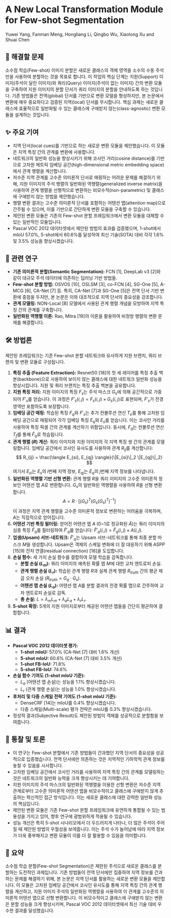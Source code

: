 # A New Local Transformation Module for Few-shot Segmentation
Yuwei Yang, Fanman Meng, Hongliang Li, Qingbo Wu, Xiaolong Xu and Shuai Chen

## 🧩 해결할 문제
소수점 학습(Few-shot) 이미지 분할은 새로운 클래스의 객체 영역을 소수의 수동 주석만을 사용하여 분할하는 것을 목표로 합니다. 이 작업의 핵심 단계는 지원(Support) 이미지(주석이 달린 이미지)와 쿼리(Query) 이미지(주석이 없는 이미지) 간의 변환 모듈을 구축하여 지원 이미지의 분할 단서가 쿼리 이미지의 분할을 안내하도록 하는 것입니다. 기존 방법들은 전역(global) 단서를 기반으로 변환 모델을 형성하지만, 본 논문에서 변환에 매우 중요하다고 검증된 지역(local) 단서를 무시합니다. 핵심 과제는 새로운 클래스에 효율적으로 일반화될 수 있는 클래스에 구애받지 않는(class-agnostic) 변환 모듈을 설계하는 것입니다.

## ✨ 주요 기여
*   지역 단서(local cues)를 기반으로 하는 새로운 변환 모듈을 제안했습니다. 이 모듈은 지역 특징 간의 관계를 변환에 사용합니다.
*   네트워크의 일반화 성능을 향상시키기 위해 코사인 거리(cosine distance)를 기반으로 고차원 메트릭 임베딩 공간(high-dimensional metric embedding space)에서 관계 행렬을 계산합니다.
*   저수준 지역 관계를 고수준 의미론적 단서로 매핑하는 어려운 문제를 해결하기 위해, 지원 이미지의 주석 행렬의 일반화된 역행렬(generalized inverse matrix)을 사용하여 관계 행렬을 선형적으로 변환하는 비모수적(non-parametric) 및 클래스에 구애받지 않는 방법을 제안했습니다.
*   행렬 변환 결과는 고수준 의미론적 단서를 포함하는 어텐션 맵(attention map)으로 간주될 수 있으며, 이를 기반으로 간단하게 변환 모듈을 구축할 수 있습니다.
*   제안된 변환 모듈은 기존의 Few-shot 분할 프레임워크에서 변환 모듈을 대체할 수 있는 일반적인 모듈입니다.
*   Pascal VOC 2012 데이터셋에서 제안된 방법의 효과를 검증했으며, 1-shot에서 mIoU 57.0%, 5-shot에서 60.6%를 달성하여 최신 기술(SOTA) 대비 각각 1.6% 및 3.5% 성능을 향상시켰습니다.

## 📎 관련 연구
*   **기존 의미론적 분할(Semantic Segmentation):** FCN [1], DeepLab v3 [2]와 같이 대규모 주석 데이터에 의존하는 딥러닝 기반 방법들.
*   **Few-shot 분할 방법:** OSVOS [10], OSLSM [3], co-FCN [4], SG-One [5], A-MCG [6], CA-Net [7] 등. 특히, CA-Net [7]과 SG-One [5]은 전역 단서 기반 변환에 중점을 두지만, 본 논문은 이와 대조적으로 지역 단서의 중요성을 강조합니다.
*   **관계 모델링:** NON-Local [8] 모델에서 사용된 관계 행렬 개념을 모방하여 지역 특징 간의 관계를 구축합니다.
*   **일반화된 역행렬 이론:** Rao, Mitra [19]의 이론을 활용하여 비정방 행렬의 변환 문제를 해결합니다.

## 🛠️ 방법론
제안된 프레임워크는 기존 Few-shot 분할 네트워크와 유사하게 지원 브랜치, 쿼리 브랜치 및 변환 모듈로 구성됩니다.

1.  **특징 추출 (Feature Extraction):** Resnet50 [18]의 첫 세 레이어를 특징 추출 백본(backbone)으로 사용하여 보이지 않는 클래스에 대한 네트워크 일반화 성능을 향상시킵니다. 지원 및 쿼리 브랜치는 특징 추출 백본을 공유합니다.
2.  **지원 특징 처리:** 지원 이미지의 특징 $F_s$는 주석 마스크 $G_s$에 의해 공간적으로 가중되어 $F'_s$를 얻습니다. 이 과정은 $F'_s(i,j) = F_s(i,j) \times G_s(i,j)$로 표현되며, $F'_s$가 전경 영역만 포함하도록 보장합니다.
3.  **임베딩 공간 매핑:** 학습된 특징 $F_q$와 $F'_s$는 추가 컨볼루션 연산 $T_e$를 통해 고차원 임베딩 공간으로 매핑되어 각각 임베딩 특징 $E_q$와 $E_s$를 얻습니다. 이는 코사인 거리를 사용하여 특징 픽셀 간의 관계를 계산하기 위함입니다. 동시에, $F_q$는 컨볼루션 연산 $T_f$를 통해 $\hat{F}_q$로 학습됩니다.
4.  **관계 행렬 ($R$) 계산:** 쿼리 이미지와 지원 이미지의 각 지역 특징 쌍 간의 관계를 모델링합니다. 임베딩 공간에서 코사인 유사도를 사용하여 관계 $R_{ij}$를 계산합니다:
    $$ R_{ij} = \frac{\langle E_{si}, E_{qj} \rangle}{\|E_{si}\|_2 \|E_{qj}\|_2} $$
    여기서 $E_{si}$는 $E_s$의 $i$번째 지역 정보, $E_{qj}$는 $E_q$의 $j$번째 지역 정보를 나타냅니다.
5.  **일반화된 역행렬 기반 선형 변환:** 관계 행렬 $R$을 쿼리 이미지의 고수준 의미론적 정보인 어텐션 맵 $A$로 변환합니다. $G_s$의 일반화된 역행렬을 사용하여 $R$을 선형 변환합니다.
    $$ A = R \cdot [(G_s)^T (G_s (G_s)^T)^{-1}] $$
    이 과정은 지역 관계 행렬을 고수준 의미론적 정보로 변환하는 어려움을 극복하며, $A$는 직접적으로 얻어집니다.
6.  **어텐션 기반 특징 필터링:** 얻어진 어텐션 맵 $A$ (0~1로 정규화된 $\hat{A}$)는 쿼리 이미지의 심층 특징 $\hat{F}_q$를 필터링하여 $\hat{F}'_q$를 얻습니다: $\hat{F}'_q(i,j) = \hat{F}_q(i,j) \times A(i,j)$.
7.  **업샘(Upsam) 서브-네트워크:** $\hat{F}'_q$는 Upsam 서브-네트워크를 통해 최종 분할 마스크 $M$을 생성합니다. Upsam은 객체의 스케일 변화에 더 잘 대응하기 위해 ASPP [15]와 잔차 연결(residual connection) [18]을 도입합니다.
8.  **손실 함수:** 세 가지 손실 함수를 결합하여 모델 학습을 감독합니다.
    *   **분할 손실 ($L_m$):** 쿼리 이미지의 예측된 확률 맵 $M$에 대한 교차 엔트로피 손실.
    *   **관계 행렬 손실 ($L_r$):** 학습된 관계 행렬 $R$과 실제 관계 행렬 $R_{truth}$ 간의 평균 제곱 오차 손실 ($R_{truth} = G_q \cdot G_s$).
    *   **어텐션 맵 손실 ($L_a$):** 어텐션 맵 $A$를 분할 결과의 전경 확률 맵으로 간주하여 교차 엔트로피 손실로 감독.
    *   **총 손실:** $L = \lambda_m L_m + \lambda_a L_a + \lambda_r L_r$.
9.  **5-shot 확장:** 5개의 지원 이미지로부터 제공된 어텐션 맵들을 간단히 평균하여 결합합니다.

## 📊 결과
*   **Pascal VOC 2012 데이터셋 평가:**
    *   **1-shot mIoU:** 57.0% (CA-Net [7] 대비 1.6% 개선)
    *   **5-shot mIoU:** 60.6% (CA-Net [7] 대비 3.5% 개선)
    *   **1-shot FB-IoU:** 71.8%
    *   **5-shot FB-IoU:** 74.6%
*   **손실 함수 기여도 (1-shot mIoU 기준):**
    *   $L_a$ (어텐션 맵 손실)는 성능을 1.1% 향상시켰습니다.
    *   $L_r$ (관계 행렬 손실)는 성능을 1.0% 향상시켰습니다.
*   **후처리 및 다중 스케일 전략 기여도 (1-shot mIoU 기준):**
    *   DenseCRF [14]는 mIoU를 0.4% 향상시켰습니다.
    *   다중 스케일(Multi-scale) 평가 전략은 mIoU를 0.3% 향상시켰습니다.
*   정성적 결과(Subjective Result)도 제안된 방법이 객체를 성공적으로 분할함을 보여줍니다.

## 🧠 통찰 및 토론
*   이 연구는 Few-shot 분할에서 기존 방법들이 간과했던 지역 단서의 중요성을 성공적으로 입증했습니다. 전역 단서에만 의존하는 것은 지역적인 기하학적 관계 정보를 놓칠 수 있음을 시사합니다.
*   고차원 임베딩 공간에서 코사인 거리를 사용하여 지역 특징 간의 관계를 모델링하는 것은 네트워크의 일반화 능력을 크게 향상시키는 데 기여합니다.
*   지원 이미지의 주석 마스크의 일반화된 역행렬을 이용한 선형 변환은 저수준 지역 관계로부터 고수준 의미론적 어텐션 맵을 비모수적이고 클래스에 구애받지 않게 추출하는 혁신적인 접근 방식입니다. 이는 새로운 클래스에 대한 강력한 일반화 성능의 핵심입니다.
*   제안된 변환 모듈은 기존 Few-shot 분할 프레임워크에 유연하게 통합될 수 있는 범용성을 가지고 있어, 향후 연구에 광범위하게 적용될 수 있습니다.
*   성능 개선은 특히 5-shot 시나리오에서 더 두드러지게 나타나, 더 많은 주석이 주어질 때 제안된 방법의 우월성을 보여줍니다. 이는 주석 수가 늘어남에 따라 지역 정보가 더욱 풍부해지고 변환 모듈이 이를 더 잘 활용할 수 있음을 의미합니다.

## 📌 요약
소수점 학습 분할(Few-shot Segmentation)은 제한된 주석으로 새로운 클래스를 분할하는 도전적인 과제입니다. 기존 방법들이 전역 단서에만 집중하여 지역 정보를 간과하는 문제를 해결하기 위해, 본 논문은 지역 단서를 활용하는 새로운 변환 모듈을 제안합니다. 이 모듈은 고차원 임베딩 공간에서 코사인 유사도를 통해 지역 특징 간의 관계 행렬을 계산하고, 지원 이미지 주석의 일반화된 역행렬을 사용하여 이 관계를 고수준의 의미론적 어텐션 맵으로 선형 변환합니다. 이 비모수적이고 클래스에 구애받지 않는 변환은 분할 성능을 크게 향상시키며, Pascal VOC 2012 데이터셋에서 최신 기술 대비 우수한 결과를 달성했습니다.